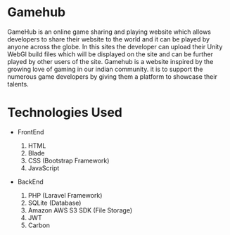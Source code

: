 # Gamehub

GameHub is an online game sharing and playing website which allows developers to share their website to the world and it can be played by anyone across the globe. In this sites the developer can upload their Unity WebGl build files which will be displayed on the site and can be further played by other users of the site.
Gamehub is a website inspired by the growing love of gaming in our indian community. it is to support the numerous game developers by giving them a platform to showcase their talents.

# Technologies Used

- FrontEnd
  1. HTML
  2. Blade
  3. CSS (Bootstrap Framework)
  4. JavaScript  

- BackEnd
  1. PHP (Laravel Framework) 
  2. SQLite (Database)
  3. Amazon AWS S3 SDK (File Storage)
  4. JWT
  5. Carbon

